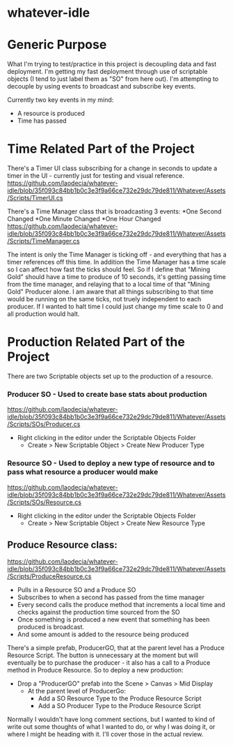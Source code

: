 # whatever-idle


# Generic Purpose
What I'm trying to test/practice in this project is decoupling data and fast deployment. I'm getting my fast deployment through use of scriptable objects (I tend to just label them as "SO" from here out). I'm attempting to decouple by using events to broadcast and subscribe key events.

Currently two key events in my mind:
* A resource is produced
* Time has passed




# Time Related Part of the Project
There's a Timer UI class subscribing for a change in seconds to update a timer in the UI - currently just for testing and visual reference.
https://github.com/laodecia/whatever-idle/blob/35f093c84bb1b0c3e3f9a66ce732e29dc79de811/Whatever/Assets/Scripts/TimerUI.cs

There's a Time Manager class that is broadcasting 3 events:
  *One Second Changed
  *One Minute Changed
  *One Hour Changed
https://github.com/laodecia/whatever-idle/blob/35f093c84bb1b0c3e3f9a66ce732e29dc79de811/Whatever/Assets/Scripts/TimeManager.cs


The intent is only the Time Manager is ticking off - and everything that has a timer references off this time.
In addition the Time Manager has a time scale so I can affect how fast the ticks should feel.
So if I define that "Mining Gold" should have a time to produce of 10 seconds, it's getting passing time from the time manager, and relaying that to a local time of that "Mining Gold" Producer alone.
I am aware that all things subscribing to that time would be running on the same ticks, not truely independent to each producer.
If I wanted to halt time I could just change my time scale to 0 and all production would halt.




# Production Related Part of the Project
There are two Scriptable objects set up to the production of a resource.

### Producer SO - Used to create base stats about production
https://github.com/laodecia/whatever-idle/blob/35f093c84bb1b0c3e3f9a66ce732e29dc79de811/Whatever/Assets/Scripts/SOs/Producer.cs
* Right clicking in the editor under the Scriptable Objects Folder
  * Create > New Scriptable Object > Create New Producer Type
      
### Resource SO - Used to deploy a new type of resource and to pass what resource a producer would make
https://github.com/laodecia/whatever-idle/blob/35f093c84bb1b0c3e3f9a66ce732e29dc79de811/Whatever/Assets/Scripts/SOs/Resource.cs
* Right clicking in the editor under the Scriptable Objects Folder
  * Create > New Scriptable Object > Create New Resource Type
      
      
## Produce Resource class:
https://github.com/laodecia/whatever-idle/blob/35f093c84bb1b0c3e3f9a66ce732e29dc79de811/Whatever/Assets/Scripts/ProduceResource.cs
* Pulls in a Resource SO and a Produce SO
* Subscribes to when a second has passed from the time manager
* Every second calls the produce method that increments a local time and checks against the production time sourced from the SO
* Once something is produced a new event that something has been produced is broadcast.
* And some amount is added to the resource being produced


There's a simple prefab, ProducerGO, that at the parent level has a Produce Resource Script.
The button is unnecessary at the moment but will eventually be to purchase the producer - it also has a call to a Produce method in Produce Resource.
So to deploy a new production:
* Drop a "ProducerGO" prefab into the Scene > Canvas > Mid Display 
  * At the parent level of ProducerGo:
    * Add a SO Resource Type to the Produce Resource Script
    * Add a SO Producer Type to the Produce Resource Script
 


Normally I wouldn't have long comment sections, but I wanted to kind of write out some thoughts of what I wanted to do, or why I was doing it, or where I might be heading with it. I'll cover those in the actual review.
